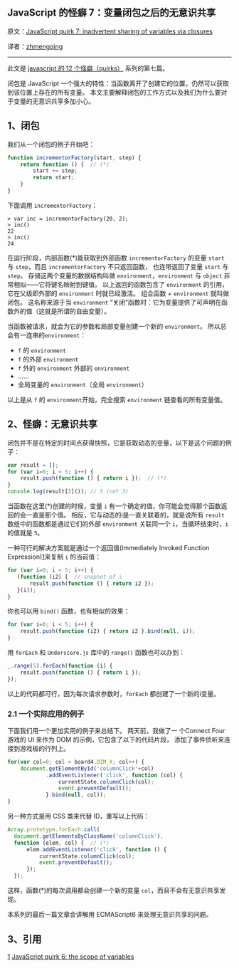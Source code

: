 JavaScript 的怪癖 7：变量闭包之后的无意识共享
---

原文：[JavaScript quirk 7: inadvertent sharing of variables via closures](http://www.2ality.com/2013/05/quirk-closures.html)

译者：[zhmengqing](http://me.9tech.cn/index.php/homepage/main/96622)

----------------------------------------------------

此文是 [javascript 的 12 个怪癖（quirks）](https://github.com/justjavac/12-javascript-quirks) 系列的第七篇。

闭包是 JavaScript 一个强大的特性：当函数离开了创建它的位置，仍然可以获取到该位置上存在的所有变量。
本文主要解释闭包的工作方式以及我们为什么要对于变量的无意识共享多加小心。

## 1、闭包

我们从一个闭包的例子开始吧：

```javascript
function incrementorFactory(start, step) {
    return function () {  // (*)
        start += step;
        return start;
    }
}
```

下面调用 `incrementorFactory`：

```
> var inc = incrementorFactory(20, 2);
> inc()
22
> inc()
24
```

在运行阶段，内部函数(*)能获取到外部函数 `incrementorFactory` 的变量 `start` 与 `step`，而且 `incrementorFactory` 不只返回函数，
也连带返回了变量 `start` 与 `step`。
存储这两个变量的数据结构叫做 `environment`，`environment` 与 `object` 非常相似——它将键名映射到键值。
以上返回的函数包含了 `environment` 的引用，它在父级即外部的 `environment` 时就已经激活。
组合函数 + `environment` 就叫做闭包。
这名称来源于当 `environment` “关闭”函数时：它为变量提供了可声明在函数外的值（这就是所谓的自由变量）。

当函数被请求，就会为它的参数和局部变量创建一个新的 `environment`。
所以总会有一连串的`environment`：

* `f` 的 `environment`
* `f` 的外部 `environment`
* `f` 外的 `environment` 外部的 `environment`
* ......
* 全局变量的 `environment`（全局 `environment`）

以上是从 `f` 的 `environment`开始，完全搜索 `environment` 链查看的所有变量值。

## 2、怪癖：无意识共享

闭包并不是在特定的时间点获得快照，它是获取动态的变量，以下是这个问题的例子：

```javascript
var result = [];
for (var i=0; i < 5; i++) {
    result.push(function () { return i });  // (*)
}
console.log(result[3]()); // 5 (not 3)
```

当函数在这里(*)创建的时候，变量 `i` 有一个确定的值，你可能会觉得那个函数返回的会一直是那个值。
相反，它与动态的i是一直关联着的，就是说所有 `result` 数组中的函数都是通过它们的外部 `environment` 关联同一个 `i`，当循环结束时，`i` 的值就是 `5`。

一种可行的解决方案就是通过一个返回值(Immediately Invoked Function Expression)[1]来复制 `i` 的当前值：

```javascript
for (var i=0; i < 5; i++) {
   (function (i2) {  // snaphot of i
       result.push(function () { return i2 });
   }(i));
}
```

你也可以用 `bind()` 函数，也有相似的效果：

```javascript
for (var i=0; i < 5; i++) {
    result.push(function (i2) { return i2 }.bind(null, i));
}
```

用 `forEach` 和 `Underscore.js` 库中的 `range()` 函数也可以办到：

```javascript
_.range(5).forEach(function (i) {
    result.push(function () { return i });
});
```

以上的代码都可行，因为每次请求参数时，`forEach` 都创建了一个新的i变量。

### 2.1 一个实际应用的例子

下面我们用一个更加实用的例子来总结下。
两天前，我做了一 个Connect Four 游戏的 UI 来作为 DOM 的示例，它包含了以下的代码片段，
添加了事件侦听来连接到游戏板的行列上。

```javascript
for(var col=0; col < board4.DIM_X; col++) {
    document.getElementById('columnClick'+col)
            .addEventListener('click', function (col) {
                currentState.columnClick(col);
                event.preventDefault();
            }.bind(null, col));
}
```

另一种方式是用 CSS 类来代替 ID，重写以上代码：

```javascript
Array.prototype.forEach.call(
  document.getElementsByClassName('columnClick'),
  function (elem, col) {  // (*)
      elem.addEventListener('click', function () {
          currentState.columnClick(col);
          event.preventDefault();
      });
  });
```

这样，函数(*)的每次调用都会创建一个新的变量 `col`，而且不会有无意识共享发现。

本系列的最后一篇文章会讲解用 ECMAScript6 来处理无意识共享的问题。

## 3、引用

[1] [JavaScript quirk 6: the scope of variables][1]

[1]: https://github.com/justjavac/12-javascript-quirks/blob/master/cn/6-the-scope-of-variables.md
